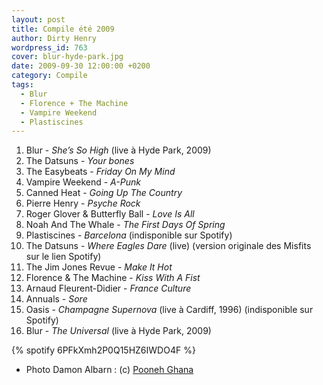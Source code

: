 ```yaml
---
layout: post
title: Compile été 2009
author: Dirty Henry
wordpress_id: 763
cover: blur-hyde-park.jpg
date: 2009-09-30 12:00:00 +0200
category: Compile
tags:
  - Blur
  - Florence + The Machine
  - Vampire Weekend
  - Plastiscines
---
```


1. Blur - _She’s So High_ (live à Hyde Park, 2009)
1. The Datsuns - _Your bones_
1. The Easybeats - _Friday On My Mind_
1. Vampire Weekend - _A-Punk_
1. Canned Heat - _Going Up The Country_
1. Pierre Henry - _Psyche Rock_
1. Roger Glover & Butterfly Ball - _Love Is All_
1. Noah And The Whale - _The First Days Of Spring_
1. Plastiscines - _Barcelona_ (indisponible sur Spotify)
1. The Datsuns - _Where Eagles Dare_ (live) (version originale des Misfits sur
   le lien Spotify)
1. The Jim Jones Revue - _Make It Hot_
1. Florence & The Machine - _Kiss With A Fist_
1. Arnaud Fleurent-Didier - _France Culture_
1. Annuals - _Sore_
1. Oasis - _Champagne Supernova_ (live à Cardiff, 1996) (indisponible sur
   Spotify)
1. Blur - _The Universal_ (live à Hyde Park, 2009)

{% spotify 6PFkXmh2P0Q15HZ6IWDO4F %}

- Photo Damon Albarn : (c) [Pooneh Ghana](http://www.flickr.com/photos/pooneh/)
